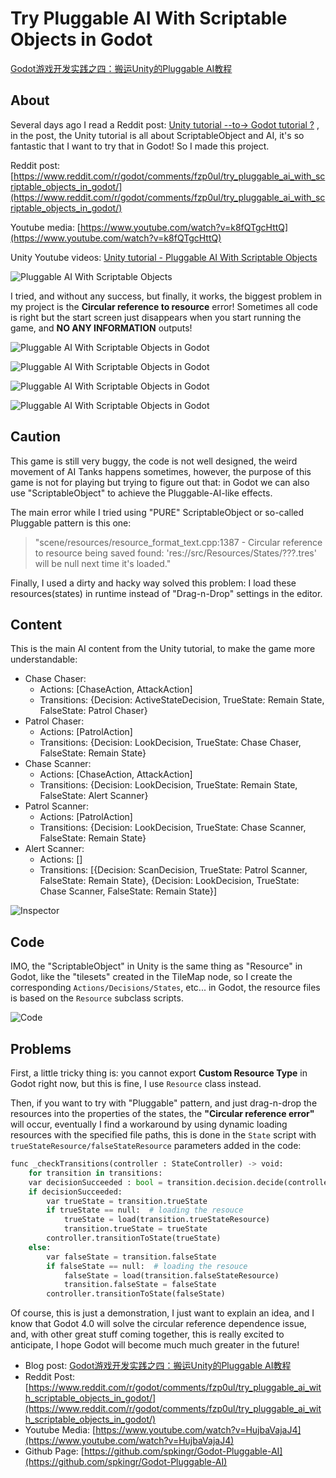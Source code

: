 # Try Pluggable AI With Scriptable Objects in Godot

[Godot游戏开发实践之四：搬运Unity的Pluggable AI教程](http://liuqingwen.me/2020/09/08/godot-game-devLog-4-translate-pluggable-AI-tutorial-from-unity-to-godot/)

## About

Several days ago I read a Reddit post: [Unity tutorial --to-> Godot tutorial ?](https://www.reddit.com/r/godot/comments/fo2y2u/unity_tutorial_to_godot_tutorial/) , in the post, the Unity tutorial is all about ScriptableObject and AI, it's so fantastic that I want to try that in Godot! So I made this project.

Reddit post: [https://www.reddit.com/r/godot/comments/fzp0ul/try_pluggable_ai_with_scriptable_objects_in_godot/](https://www.reddit.com/r/godot/comments/fzp0ul/try_pluggable_ai_with_scriptable_objects_in_godot/)

Youtube media: [https://www.youtube.com/watch?v=k8fQTgcHttQ](https://www.youtube.com/watch?v=k8fQTgcHttQ)

Unity Youtube videos: [Unity tutorial - Pluggable AI With Scriptable Objects](https://www.youtube.com/playlist?list=PLX2vGYjWbI0ROSj_B0_eir_VkHrEkd4pi)

![Pluggable AI With Scriptable Objects](./Images/Pluggable%20AI%20With%20Scriptable%20Objects.jpg)

I tried, and without any success, but finally, it works, the biggest problem in my project is the **Circular reference to resource** error!
Sometimes all code is right but the start screen just disappears when you start running the game, and **NO ANY INFORMATION** outputs!

![Pluggable AI With Scriptable Objects in Godot](./Images/Pluggable%20AI%20With%20Scriptable%20Objects%20in%20Godot%201.jpg)

![Pluggable AI With Scriptable Objects in Godot](./Images/Pluggable%20AI%20With%20Scriptable%20Objects%20in%20Godot%202.jpg)

![Pluggable AI With Scriptable Objects in Godot](./Images/Pluggable%20AI%20With%20Scriptable%20Objects%20in%20Godot%203.jpg)

![Pluggable AI With Scriptable Objects in Godot](./Images/Pluggable%20AI%20With%20Scriptable%20Objects%20in%20Godot%204.jpg)

## Caution

This game is still very buggy, the code is not well designed, the weird movement of AI Tanks happens sometimes, however, the purpose of this game is not for playing but trying to figure out that: in Godot we can also use "ScriptableObject" to achieve the Pluggable-AI-like effects.

The main error while I tried using "PURE" ScriptableObject or so-called Pluggable pattern is this one:

> "scene/resources/resource_format_text.cpp:1387 - Circular reference to resource being saved found: 'res://src/Resources/States/???.tres' will be null next time it's loaded."

Finally, I used a dirty and hacky way solved this problem: I load these resources(states) in runtime instead of "Drag-n-Drop" settings in the editor.

## Content

This is the main AI content from the Unity tutorial, to make the game more understandable:

- Chase Chaser:
  - Actions: [ChaseAction, AttackAction]
  - Transitions: {Decision: ActiveStateDecision, TrueState: Remain State, FalseState: Patrol Chaser}
- Patrol Chaser:
  - Actions: [PatrolAction]
  - Transitions: {Decision: LookDecision, TrueState: Chase Chaser, FalseState: Remain State}
- Chase Scanner:
  - Actions: [ChaseAction, AttackAction]
  - Transitions: {Decision: LookDecision, TrueState: Remain State, FalseState: Alert Scanner}
- Patrol Scanner:
  - Actions: [PatrolAction]
  - Transitions: {Decision: LookDecision, TrueState: Chase Scanner, FalseState: Remain State}
- Alert Scanner:
  - Actions: []
  - Transitions: [{Decision: ScanDecision, TrueState: Patrol Scanner, FalseState: Remain State}, {Decision: LookDecision, TrueState: Chase Scanner, FalseState: Remain State}]

![Inspector](./Images/godot0.jpg)

## Code

IMO, the "ScriptableObject" in Unity is the same thing as "Resource" in Godot, like the "tilesets" created in the TileMap node, so I create the corresponding `Actions/Decisions/States`, etc... in Godot, the resource files is based on the `Resource` subclass scripts.

![Code](./Images/godot1.jpg)

## Problems

First, a little tricky thing is: you cannot export **Custom Resource Type** in Godot right now, but this is fine, I use `Resource` class instead.

Then, if you want to try with "Pluggable" pattern, and just drag-n-drop the resources into the properties of the states, the **"Circular reference error"** will occur, eventually I find a workaround by using dynamic loading resources with the specified file paths, this is done in the `State` script with `trueStateResource/falseStateResource` parameters added in the code:

```python
func _checkTransitions(controller : StateController) -> void:
    for transition in transitions:
    var decisionSucceeded : bool = transition.decision.decide(controller)
    if decisionSucceeded:
        var trueState = transition.trueState
        if trueState == null:  # loading the resouce
            trueState = load(transition.trueStateResource)
            transition.trueState = trueState
        controller.transitionToState(trueState)
    else:
        var falseState = transition.falseState
        if falseState == null:  # loading the resouce
            falseState = load(transition.falseStateResource)
            transition.falseState = falseState
        controller.transitionToState(falseState)
```

Of course, this is just a demonstration, I just want to explain an idea, and I know that Godot 4.0 will solve the circular reference dependence issue, and, with other great stuff coming together, this is really excited to anticipate, I hope Godot will become much much greater in the future!

- Blog post: [Godot游戏开发实践之四：搬运Unity的Pluggable AI教程](http://liuqingwen.me/2020/09/08/godot-game-devLog-4-translate-pluggable-AI-tutorial-from-unity-to-godot/)
- Reddit Post: [https://www.reddit.com/r/godot/comments/fzp0ul/try_pluggable_ai_with_scriptable_objects_in_godot/](https://www.reddit.com/r/godot/comments/fzp0ul/try_pluggable_ai_with_scriptable_objects_in_godot/)
- Youtube Media: [https://www.youtube.com/watch?v=HujbaVajaJ4](https://www.youtube.com/watch?v=HujbaVajaJ4)
- Github Page: [https://github.com/spkingr/Godot-Pluggable-AI](https://github.com/spkingr/Godot-Pluggable-AI)
